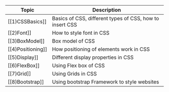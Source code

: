 
| Topic             | Description                                              |
| ----------------- | -------------------------------------------------------- |
| [[1)CSSBasics]]   | Basics of CSS, different types of CSS, how to insert CSS |
| [[2)Font]]        | How to style font in CSS                                 |
| [[3)BoxModel]]    | Box model of CSS                                         |
| [[4)Positioning]] | How positioning of elements work in CSS                  |
| [[5)Display]]     | Different display properties in CSS                      |
| [[6)FlexBox]]     | Using Flex box of CSS                                    |
| [[7)Grid]]        | Using Grids in CSS                                       |
| [[8)Bootstrap]]   | Using bootstrap Framework to style websites              |
